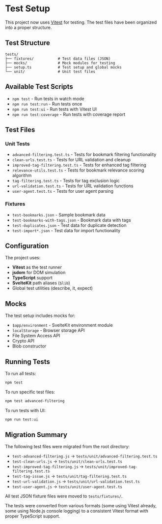 # Test Setup

This project now uses [Vitest](https://vitest.dev/) for testing. The test files have been organized into a proper structure.

## Test Structure

```
tests/
├── fixtures/           # Test data files (JSON)
├── mocks/              # Mock modules for testing
├── setup.ts            # Test setup and global mocks
└── unit/               # Unit test files
```

## Available Test Scripts

- `npm test` - Run tests in watch mode
- `npm run test:run` - Run tests once
- `npm run test:ui` - Run tests with Vitest UI
- `npm run test:coverage` - Run tests with coverage report

## Test Files

### Unit Tests

- `advanced-filtering.test.ts` - Tests for bookmark filtering functionality
- `clean-urls.test.ts` - Tests for URL validation and cleanup
- `improved-tag-filtering.test.ts` - Tests for enhanced tag filtering
- `relevance-utils.test.ts` - Tests for bookmark relevance scoring algorithm
- `tag-filtering.test.ts` - Tests for tag exclusion logic
- `url-validation.test.ts` - Tests for URL validation functions
- `user-agent.test.ts` - Tests for user agent parsing

### Fixtures

- `test-bookmarks.json` - Sample bookmark data
- `test-bookmarks-with-tags.json` - Bookmark data with tags
- `test-duplicates.json` - Test data for duplicate detection
- `test-import*.json` - Test data for import functionality

## Configuration

The project uses:

- **Vitest** as the test runner
- **jsdom** for DOM simulation
- **TypeScript** support
- **SvelteKit** path aliases (`$lib`)
- Global test utilities (describe, it, expect)

## Mocks

The test setup includes mocks for:

- `$app/environment` - SvelteKit environment module
- `localStorage` - Browser storage API
- File System Access API
- Crypto API
- Blob constructor

## Running Tests

To run all tests:

```bash
npm test
```

To run specific test files:

```bash
npm test advanced-filtering
```

To run tests with UI:

```bash
npm run test:ui
```

## Migration Summary

The following test files were migrated from the root directory:

- `test-advanced-filtering.js` → `tests/unit/advanced-filtering.test.ts`
- `test-clean-urls.js` → `tests/unit/clean-urls.test.ts`
- `test-improved-tag-filtering.js` → `tests/unit/improved-tag-filtering.test.ts`
- `test-tag-issue.js` → `tests/unit/tag-filtering.test.ts`
- `test-url-validation.js` → `tests/unit/url-validation.test.ts`
- `test-user-agent.js` → `tests/unit/user-agent.test.ts`

All test JSON fixture files were moved to `tests/fixtures/`.

The tests were converted from various formats (some using Vitest already, some using Node.js console logging) to a consistent Vitest format with proper TypeScript support.
